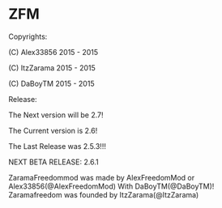 # ZFM 

Copyrights:

(C) Alex33856 2015 - 2015

(C) ItzZarama 2015 - 2015

(C) DaBoyTM 2015 - 2015

Release:


The Next version will be 2.7!

The Current version is 2.6!

The Last Release was 2.5.3!!!

NEXT BETA RELEASE: 2.6.1 

ZaramaFreedommod was made by AlexFreedomMod or Alex33856(@AlexFreedomMod) With DaBoyTM(@DaBoyTM)!
Zaramafreedom was founded by ItzZarama(@ItzZarama)
